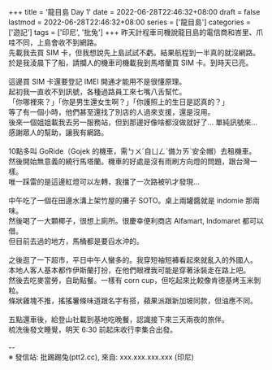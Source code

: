+++
title = '龍目島 Day 1'
date = 2022-06-28T22:46:32+08:00
draft = false
lastmod = 2022-06-28T22:46:32+08:00
series = ['龍目島']
categories = ['遊記']
tags = ['印尼', '批兔']
+++
昨天計程車司機說龍目島的電信商和峇里、爪哇不同，上島會收不到網路。<br>
先載我去買 SIM 卡，但我想說先上島試試不虧。結果航程到一半真的就沒網路。<br>
於是我淩晨下了船，請攔人的機車司機載我到馬塔蘭買 SIM 卡。到時天已亮。<br>
<br>
這邊買 SIM 卡還要登記 IMEI 開通才能用不是很懂原理。<br>
起初我一直收不到訊號，各種過路員工來七嘴八舌幫忙。<br>
「你哪裡來？」「你是男生還女生啊？」「你護照上的生日是認真的？」<br>
等了有一個小時，他們甚至還找了別店的人過來支援，還是沒用。<br>
後來一個姐姐載我去另一服務站，但到那邊好像啥都沒做就好了… 單純訊號來…<br>
感謝眾人的幫助，讓我有網路。<br>
<br>
10點多叫 GoRide（Gojek 的機車，需ㄅㄨˊ自ㄩㄥˋ備ㄉㄞˋ安全帽）去租機車。<br>
然後開始無意義的繞行馬塔蘭。機車的好處是沒有雨刷方向燈的問題，跟台灣一樣。<br>
唯一踩雷的是這邊紅燈可以左轉，我擋了一次路被叭才發現…<br>
<br>
中午吃了一個在田邊水溝上架竹屋的攤子 SOTO。桌上兩罐醬就是 indomie 那兩味。<br>
然後喝了一大顆椰子，很想上廁所。很慶幸便利商店 Alfamart, Indomaret 都可以借。<br>
但目前去過的地方，馬桶都是要舀水沖的。<br>
<br>
之後逛了一下超市，平日中午人蠻多的。我穿短袖短褲看起來就亂入的外國人。<br>
本地人客人基本都作伊斯蘭打扮，在他們眼裡我可能是穿著泳裝走在路上吧。<br>
然後去吃麥當勞，自助點餐。一樣有 corn cup，但吃起來比較像肯德基烤玉米剝粒。<br>
條狀雞塊不推，搖搖薯條味道跟名字有搭，蘋果派跟新加坡同款，但油應不同。<br>
<br>
五點還車後，給登山社載到基地吃晚餐，認識接下來三天兩夜的旅伴。<br>
梳洗後發文睡覺，明天 6:30 前起床收行李集合出發。<br>
<br>
--<br>
※ 發信站: 批踢踢兔(ptt2.cc), 來自: xxx.xxx.xxx.xxx (印尼)<br>
